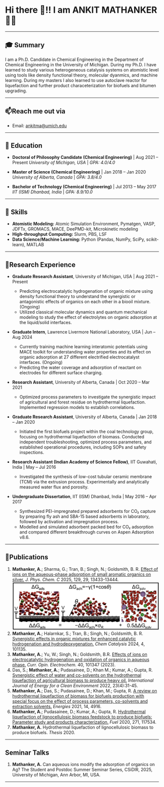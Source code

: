 <!--
**ankitmathanker/ankitmathanker** is a ✨ _special_ ✨ repository because its `README.md` (this file) appears on your GitHub profile.

Here are some ideas to get you started:

- 🔭 I’m currently working on ...
- 🌱 I’m currently learning ...
- 👯 I’m looking to collaborate on ...
- 🤔 I’m looking for help with ...
- 💬 Ask me about ...
- 📫 How to reach me: ...
- 😄 Pronouns: ...
- ⚡ Fun fact: ...
-->

# Hi there 🙏!! I am ANKIT MATHANKER 🧑‍💻

---

## 🎓 Summary
I am a Ph.D. Candidate in Chemical Engineering in the Department of Chemical Engineering in the University of Michigan. During my Ph.D. I have learned to study various heterogeneous catalysis systems on atomistic level using tools like density functional theory, molecular dyanmics, and machine learning. During my masters I also learned to use autoclave reactor for liquefaction and further product characeterization for biofuels and bitumen upgrading. 

---

## 📫Reach me out via
- Email: [ankitma@umich.edu](mailto:ankitma@umich.edu)

---

## 🔭 Education

-   **Doctoral of Philosophy Candidate (Chemical Engineering)** | Aug 2021 – Present
    *University of Michigan, USA* | *GPA: 4.0/4.0*

-   **Master of Science (Chemical Engineering)** | Jan 2018 – Jan 2020
    *University of Alberta, Canada* | *GPA: 3.8/4.0*

-   **Bachelor of Technology (Chemical Engineering)** | Jul 2013 – May 2017
    *IIT (ISM) Dhanbad, India* | *GPA: 8.9/10.0*

---

## 🌱 Skills

-   **Atomistic Modeling:** Atomic Simulation Environment, Pymatgen, VASP, JDFTx, GROMACS, MACE, DeePMD-kit, Microkinetic modeling
-   **High-throughput Computing:** Slurm, PBS, LSF
-   **Data Science/Machine Learning:** Python (Pandas, NumPy, SciPy, scikit-learn), MATLAB

---

## 🔬Research Experience

-   **Graduate Research Assistant**, University of Michigan, USA | Aug 2021 – Present
    -   Predicting electrocatalytic hydrogenation of organic mixture using density functional theory to understand the synergistic or antagonistic effects of organics on each other in a biooil mixture. (Ongoing)
    -   Utilized classical molecular dynamics and quantum mechanical modeling to study the effect of electrolytes on organic adsorption at the liquid/solid interfaces.

-   **Graduate Intern**, Lawrence Livermore National Laboratory, USA | Jun – Aug 2024
    -   Currently training machine learning interatomic potentials using MACE toolkit for understanding water properties and its effect on organic adsorption at 27 different electrified electrocatalyst interfaces. (Ongoing)
    -   Predicting the water coverage and adsorption of reactant on electrodes for different surface charging.

-   **Research Assistant**, University of Alberta, Canada | Oct 2020 – Mar 2021
    -   Optimized process parameters to investigate the synergistic impact of agricultural and forest residue on hydrothermal liquefaction. Implemented regression models to establish correlations.

-   **Graduate Research Assistant**, University of Alberta, Canada | Jan 2018 – Jan 2020
    -   Initiated the first biofuels project within the coal technology group, focusing on hydrothermal liquefaction of biomass. Conducted independent troubleshooting, optimized process parameters, and established operational procedures, including SOPs and safety inspections.

-   **Research Assistant (Indian Academy of Science Fellow)**, IIT Guwahati, India | May – Jul 2016
    -   Investigated the synthesis of low-cost tubular ceramic membrane (TCM) via the extrusion process. Experimentally and analytically measured water flux and porosity.

-   **Undergraduate Dissertation**, IIT (ISM) Dhanbad, India | May 2016 – Apr 2017
    -   Synthesized PEI-impregnated prepared adsorbents for CO₂ capture by preparing fly ash and SBA-15 based adsorbents in laboratory, followed by activation and impregnation process.
    -   Modelled and simulated adsorbent packed bed for CO₂ adsorption and compared different breakthrough curves on Aspen Adsorption v8.6.

---

## 📰Publications

1.  **Mathanker, A.**; Sharma, G.; Tran, B.; Singh, N.; Goldsmith, B. R. [Effect of ions on the aqueous-phase adsorption of small aromatic organics on silver.](https://pubs-acs-org.proxy.lib.umich.edu/doi/full/10.1021/acs.jpcc.5c02870) *J. Phys. Chem. C* 2025, 129, 29, 13433-13444.
![Ankit Mathanker Headshot](assets/images/Ion_effect_On_Aromatic_Organic_On_Silver.jpeg)
3.  **Mathanker, A.**; Halarnkar, S.; Tran, B.; Singh, N.; Goldsmith, B. R. [Synergistic effects in organic mixtures for enhanced catalytic hydrogenation and hydrodeoxygenation.](https://doi.org/10.1016/j.checat.2024.101135) *Chem Catalysis* 2024, 4, 101135.
4.  **Mathanker, A.**; Yu, W.; Singh, N.; Goldsmith, B.R. [Effects of ions on electrocatalytic hydrogenation and oxidation of organics in aqueous phase.](https://doi.org/10.1016/j.coelec.2023.101347) *Curr. Opin. Electrochem.* 40, 101347 (2023).
5.  Das, S.; **Mathanker, A.**; Pudasainee, D.; Khan M.; Kumar, A.; Gupta, R. [Synergistic effect of water and co-solvents on the hydrothermal liquefaction of agricultural biomass to produce heavy oil.](https://www.dl.begellhouse.com/references/6d18a859536a7b02,29f9221e318e21e7,61e800753c7b9f7a.html) *International Journal of Energy for a Clean Environment* 2022, 23(4):31-45.
6.  **Mathanker, A.**; Das, S.; Pudasainee, D.; Khan, M.; Gupta, R. [A review on hydrothermal liquefaction of biomass for biofuels production with special focus on the effect of process parameters, co-solvents and extraction solvents.](https://www.mdpi.com/1996-1073/14/16/4916) *Energies* 2021, 14, 4916.
7.  **Mathanker, A.**; Pudasainee, D.; Kumar, A.; Gupta, R. [Hydrothermal liquefaction of lignocellulosic biomass feedstock to produce biofuels: Parameter study and products characterization.](https://doi.org/10.1016/j.fuel.2020.117534) *Fuel* 2020, 271, 117534.
8.  **Mathanker, A.** Hydrothermal liquefaction of lignocellulosic biomass to produce biofuels. *Thesis* 2020.

---

## Seminar Talks

1.  **Mathanker, A.** Can aqueous ions modify the adsorption of organics on Ag? The Student and Postdoc Summer Seminar Series, CSiDIR, 2025, University of Michigan, Ann Arbor, MI, USA.

---
